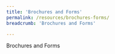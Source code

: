 ```yaml
---
title: 'Brochures and Forms'
permalink: /resources/brochures-forms/
breadcrumb: 'Brochures and Forms'

---
```


Brochures and Forms
